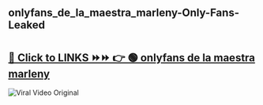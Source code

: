 
 ## onlyfans_de_la_maestra_marleny-Only-Fans-Leaked

# <h2><a href="https://clipsfans.com/onlyfans_de_la_maestra_marleny&ref=git">🔗 Click to LINKS ⏩⏩ 👉 🟢 onlyfans de la maestra marleny </a></h2>

<a href="https://clipsfans.com/onlyfans_de_la_maestra_marleny&ref=git" rel="nofollow" data-target="animated-image.originalLink"><img src="https://i.ibb.co.com/xMMVF88/686577567.gif" alt="Viral Video Original" style="max-width: 100%; display: inline-block;" data-target="animated-image.originalImage"></a>
